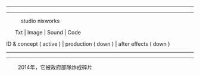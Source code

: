 ------------------------------------------
------------------------------------------


            studio nixworks 

       Txt | Image | Sound | Code


 ID & concept ( active )
| production ( down ) 
| after effects ( down )
  

 -----------------------------------------
------------------------------------------
         2014年，它被政府部隊炸成碎片
